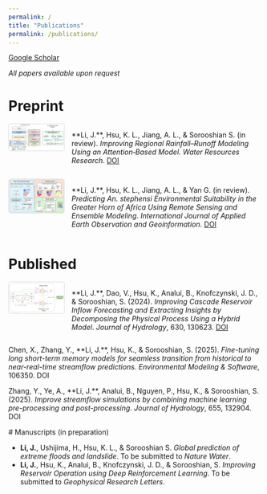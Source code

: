 ```yaml
---
permalink: /
title: "Publications"
permalink: /publications/
---
```

[Google Scholar](https://scholar.google.com/citations?user=hjCN9ccAAAAJ&hl=en)

_All papers available upon request_


# Preprint

<div style="display:flex;align-items:flex-start;margin-bottom:1em;">
  <img src="/images/Attention paper.png" style="width:110px;margin-right:14px;border:1px solid #ddd;border-radius:4px;">
  <p>**Li, J.**, Hsu, K. L., Jiang, A. L., &amp; Sorooshian S. (in review). <em>Improving Regional Rainfall–Runoff Modeling Using an Attention‑Based Model</em>. <em>Water Resources Research</em>. <a href="https://doi.org/10.22541/essoar.174690684.43716119/v1">DOI</a></p>
</div>

<div style="display:flex;align-items:flex-start;margin-bottom:1em;">
  <img src="/images/Suitability paper.png" style="width:110px;margin-right:14px;border:1px solid #ddd;border-radius:4px;">
  <p>**Li, J.**, Hsu, K. L., Jiang, A. L., &amp; Yan G. (in review). <em>Predicting <i>An. stephensi</i> Environmental Suitability in the Greater Horn of Africa Using Remote Sensing and Ensemble Modeling</em>. <em>International Journal of Applied Earth Observation and Geoinformation</em>. <a href="https://doi.org/10.2139/ssrn.5218877">DOI</a></p>
</div>

# Published

<div style="display:flex;align-items:flex-start;margin-bottom:1em;">
  <img src="/images/Reservoir paper.png" style="width:110px;margin-right:14px;border:1px solid #ddd;border-radius:4px;">
  <p>**Li, J.**, Dao, V., Hsu, K., Analui, B., Knofczynski, J. D., &amp; Sorooshian, S. (2024). <em>Improving Cascade Reservoir Inflow Forecasting and Extracting Insights by Decomposing the Physical Process Using a Hybrid Model</em>. <em>Journal of Hydrology</em>, 630, 130623. <a href="https://doi.org/10.1016/j.jhydrol.2024.130623">DOI</a></p>
</div>

<div style="margin-bottom:1em;">
  Chen, X., Zhang, Y., **Li, J.**, Hsu, K., &amp; Sorooshian, S. (2025). <em>Fine-tuning long short-term memory models for seamless transition from historical to near-real-time streamflow predictions</em>. <em>Environmental Modeling & Software</em>, 106350. DOI
</div>

<div style="margin-bottom:1em;">
  Zhang, Y., Ye, A., **Li, J.**, Analui, B., Nguyen, P., Hsu, K., &amp; Sorooshian, S. (2025). <em>Improve streamflow simulations by combining machine learning pre-processing and post-processing</em>. <em>Journal of Hydrology</em>, 655, 132904. DOI
</div>
# Manuscripts (in preparation)

- **Li, J.**,  Ushijima, H., Hsu, K. L., & Sorooshian S. *Global prediction of extreme floods and landslide*. To be submitted to *Nature Water*.
- **Li, J.**, Hsu, K., Analui, B., Knofczynski, J. D., & Sorooshian, S. *Improving Reservoir Operation using Deep Reinforcement Learning*. To be submitted to *Geophysical Research Letters*.
